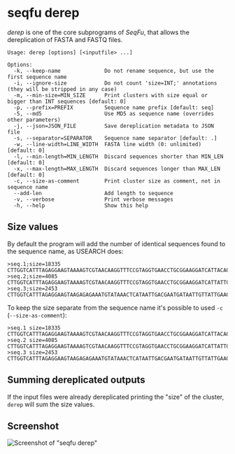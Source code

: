 
# seqfu derep

*derep*  is one of the core subprograms of *SeqFu*, that allows 
the dereplication of FASTA and FASTQ files.

```text
Usage: derep [options] [<inputfile> ...]

Options:
  -k, --keep-name              Do not rename sequence, but use the first sequence name
  -i, --ignore-size            Do not count 'size=INT;' annotations (they will be stripped in any case)
  -m, --min-size=MIN_SIZE      Print clusters with size equal or bigger than INT sequences [default: 0]
  -p, --prefix=PREFIX          Sequence name prefix [default: seq]
  -5, --md5                    Use MD5 as sequence name (overrides other parameters)
  -j, --json=JSON_FILE         Save dereplication metadata to JSON file
  -s, --separator=SEPARATOR    Sequence name separator [default: .]
  -w, --line-width=LINE_WIDTH  FASTA line width (0: unlimited) [default: 0]
  -l, --min-length=MIN_LENGTH  Discard sequences shorter than MIN_LEN [default: 0]
  -x, --max-length=MAX_LENGTH  Discard sequences longer than MAX_LEN [default: 0]
  -c, --size-as-comment        Print cluster size as comment, not in sequence name
  --add-len                    Add length to sequence
  -v, --verbose                Print verbose messages
  -h, --help                   Show this help
```

## Size values

By default the program will add the number of identical sequences found to the sequence name, as USEARCH does:
```
>seq.1;size=18335
CTTGGTCATTTAGAGGAAGTAAAAGTCGTAACAAGGTTTCCGTAGGTGAACCTGCGGAAGGATCATTACAGTATTCTTTTTGCCAGCGCTTAATTGCGCGGCGAAAAAACCTTACACACAGTGTTTTTTGTTATTACAAGAACTTTTGCTTTGGTCTGGACTAGAAATAGTTTGGGCCAGAGGTTTACTGAACTAAACTTCAATATTTATATTGAATTGTTATTTATTTAATTGTCAATTTGTTGATTAAATTCAAAAAATCTTCAAAACTTTCAACAACGGATCTCTTGGTTCTCGCATCGATGAAGAACGCAGC
>seq.2;size=4085
CTTGGTCATTTAGAGGAAGTAAAAGTCGTAACAAGGTTTCCGTAGGTGAACCTGCGGAAGGATCATTATTGAAGTTTAACTCAGAGGGTTGTAGCTGGCTCCTCCAAGAGCATGTGCACGCCCTTTGTCTTTACTCTTTTCCACCTGTGCACCTTTTGTAGACCATGAGTGAACTCTCGAGAGCGTTGGCAACGACGTGATCGGTTTGGGGATTTGCGTTCAGCTTTCCCTGTAGCTCGTGGTTTATGTCTTATAAACTCTATAGTCTGTTTTGAATGTCTTATGGGTTTTGCGCTGTAATGGTGCGACCTTTATAAACTATACAACTTTTAGCAACGGATCTCTTGGCTCTCGCATCGATGAAGAACGCAGC
>seq.3;size=2453
CTTGGTCATTTAGAGGAAGTAAGAGAGAAATGTATAAACTCATAATTGACGAATGATAATTGTTATTGAAGTTTTTGTAAAGGGGCTTCTTTATGAATAAGGGATACACGTTTGACGATATGATTAATACCATGATGCCCCTGGCCCTTTGACGGCTCGGCAAAGGGTGAAGGAATTTACTGCACGGTCAGGCCCTCGTCGCATCGATGAAGAACGCAGC
```

To keep the size separate from the sequence name it's possible to used `-c` (`--size-as-comment`):
```
>seq.1 size=18335
CTTGGTCATTTAGAGGAAGTAAAAGTCGTAACAAGGTTTCCGTAGGTGAACCTGCGGAAGGATCATTACAGTATTCTTTTTGCCAGCGCTTAATTGCGCGGCGAAAAAACCTTACACACAGTGTTTTTTGTTATTACAAGAACTTTTGCTTTGGTCTGGACTAGAAATAGTTTGGGCCAGAGGTTTACTGAACTAAACTTCAATATTTATATTGAATTGTTATTTATTTAATTGTCAATTTGTTGATTAAATTCAAAAAATCTTCAAAACTTTCAACAACGGATCTCTTGGTTCTCGCATCGATGAAGAACGCAGC
>seq.2 size=4085
CTTGGTCATTTAGAGGAAGTAAAAGTCGTAACAAGGTTTCCGTAGGTGAACCTGCGGAAGGATCATTATTGAAGTTTAACTCAGAGGGTTGTAGCTGGCTCCTCCAAGAGCATGTGCACGCCCTTTGTCTTTACTCTTTTCCACCTGTGCACCTTTTGTAGACCATGAGTGAACTCTCGAGAGCGTTGGCAACGACGTGATCGGTTTGGGGATTTGCGTTCAGCTTTCCCTGTAGCTCGTGGTTTATGTCTTATAAACTCTATAGTCTGTTTTGAATGTCTTATGGGTTTTGCGCTGTAATGGTGCGACCTTTATAAACTATACAACTTTTAGCAACGGATCTCTTGGCTCTCGCATCGATGAAGAACGCAGC
>seq.3 size=2453
CTTGGTCATTTAGAGGAAGTAAGAGAGAAATGTATAAACTCATAATTGACGAATGATAATTGTTATTGAAGTTTTTGTAAAGGGGCTTCTTTATGAATAAGGGATACACGTTTGACGATATGATTAATACCATGATGCCCCTGGCCCTTTGACGGCTCGGCAAAGGGTGAAGGAATTTACTGCACGGTCAGGCCCTCGTCGCATCGATGAAGAACGCAGC
```

## Summing dereplicated outputs

If the input files were already dereplicated printing the "size" of the cluster, `derep` will sum the
size values.


## Screenshot

![Screenshot of "seqfu derep"](img/screenshot-derep.svg "SeqFu derep")